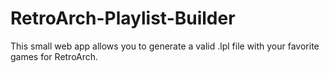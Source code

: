 # RetroArch-Playlist-Builder
This small web app allows you to generate a valid .lpl file with your favorite games for RetroArch.

